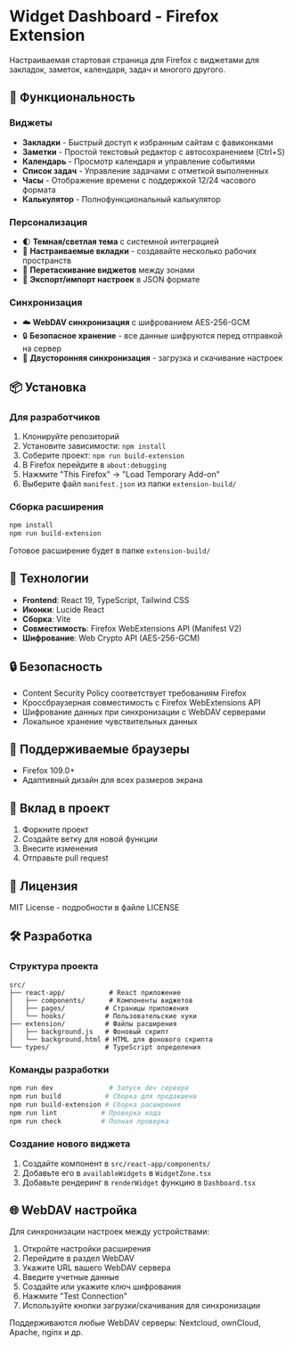 # Widget Dashboard - Firefox Extension

Настраиваемая стартовая страница для Firefox с виджетами для закладок, заметок, календаря, задач и многого другого.

## 🚀 Функциональность

### Виджеты
- **Закладки** - Быстрый доступ к избранным сайтам с фавиконками
- **Заметки** - Простой текстовый редактор с автосохранением (Ctrl+S)
- **Календарь** - Просмотр календаря и управление событиями
- **Список задач** - Управление задачами с отметкой выполненных
- **Часы** - Отображение времени с поддержкой 12/24 часового формата
- **Калькулятор** - Полнофункциональный калькулятор

### Персонализация
- 🌓 **Темная/светлая тема** с системной интеграцией
- 📂 **Настраиваемые вкладки** - создавайте несколько рабочих пространств
- 🔄 **Перетаскивание виджетов** между зонами
- 💾 **Экспорт/импорт настроек** в JSON формате

### Синхронизация
- ☁️ **WebDAV синхронизация** с шифрованием AES-256-GCM
- 🔒 **Безопасное хранение** - все данные шифруются перед отправкой на сервер
- 🔄 **Двусторонняя синхронизация** - загрузка и скачивание настроек

## 📦 Установка

### Для разработчиков
1. Клонируйте репозиторий
2. Установите зависимости: `npm install`
3. Соберите проект: `npm run build-extension`
4. В Firefox перейдите в `about:debugging`
5. Нажмите "This Firefox" → "Load Temporary Add-on"
6. Выберите файл `manifest.json` из папки `extension-build/`

### Сборка расширения
```bash
npm install
npm run build-extension
```

Готовое расширение будет в папке `extension-build/`

## 🔧 Технологии

- **Frontend**: React 19, TypeScript, Tailwind CSS
- **Иконки**: Lucide React
- **Сборка**: Vite
- **Совместимость**: Firefox WebExtensions API (Manifest V2)
- **Шифрование**: Web Crypto API (AES-256-GCM)

## 🔒 Безопасность

- Content Security Policy соответствует требованиям Firefox
- Кроссбраузерная совместимость с Firefox WebExtensions API
- Шифрование данных при синхронизации с WebDAV серверами
- Локальное хранение чувствительных данных

## 📱 Поддерживаемые браузеры

- Firefox 109.0+
- Адаптивный дизайн для всех размеров экрана

## 🤝 Вклад в проект

1. Форкните проект
2. Создайте ветку для новой функции
3. Внесите изменения
4. Отправьте pull request

## 📄 Лицензия

MIT License - подробности в файле LICENSE

## 🛠️ Разработка

### Структура проекта
```
src/
├── react-app/           # React приложение
│   ├── components/      # Компоненты виджетов
│   ├── pages/          # Страницы приложения
│   └── hooks/          # Пользовательские хуки
├── extension/          # Файлы расширения
│   ├── background.js   # Фоновый скрипт
│   └── background.html # HTML для фонового скрипта
└── types/              # TypeScript определения
```

### Команды разработки
```bash
npm run dev              # Запуск dev сервера
npm run build           # Сборка для продакшена
npm run build-extension # Сборка расширения
npm run lint           # Проверка кода
npm run check          # Полная проверка
```

### Создание нового виджета
1. Создайте компонент в `src/react-app/components/`
2. Добавьте его в `availableWidgets` в `WidgetZone.tsx`
3. Добавьте рендеринг в `renderWidget` функцию в `Dashboard.tsx`

## 🌐 WebDAV настройка

Для синхронизации настроек между устройствами:

1. Откройте настройки расширения
2. Перейдите в раздел WebDAV
3. Укажите URL вашего WebDAV сервера
4. Введите учетные данные
5. Создайте или укажите ключ шифрования
6. Нажмите "Test Connection"
7. Используйте кнопки загрузки/скачивания для синхронизации

Поддерживаются любые WebDAV серверы: Nextcloud, ownCloud, Apache, nginx и др.
